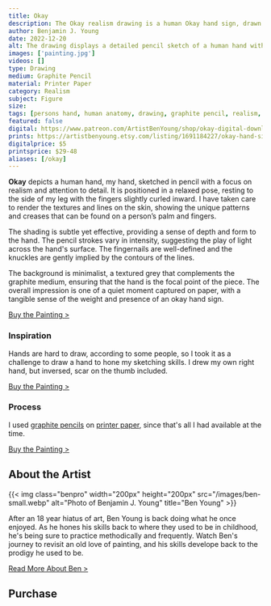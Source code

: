 ```yaml
---
title: Okay
description: The Okay realism drawing is a human Okay hand sign, drawn with graphite pencil.
author: Benjamin J. Young
date: 2022-12-20
alt: The drawing displays a detailed pencil sketch of a human hand with a gentle curvature of the fingers and intricate line work that captures the texture of the skin.
images: ['painting.jpg']
videos: []
type: Drawing
medium: Graphite Pencil
material: Printer Paper
category: Realism
subject: Figure
size: 
tags: [persons hand, human anatomy, drawing, graphite pencil, realism, figure art]
featured: false
digital: https://www.patreon.com/ArtistBenYoung/shop/okay-digital-download-143247
prints: https://artistbenyoung.etsy.com/listing/1691184227/okay-hand-sign-drawing-poster-by-ohio
digitalprice: $5
printsprice: $29-48
aliases: [/okay]
---
```


**Okay** depicts a human hand, my hand, sketched in pencil with a focus on realism and attention to detail. It is positioned in a relaxed pose, resting to the side of my leg with the fingers slightly curled inward. I have taken care to render the textures and lines on the skin, showing the unique patterns and creases that can be found on a person’s palm and fingers.

The shading is subtle yet effective, providing a sense of depth and form to the hand. The pencil strokes vary in intensity, suggesting the play of light across the hand's surface. The fingernails are well-defined and the knuckles are gently implied by the contours of the lines.

The background is minimalist, a textured grey that complements the graphite medium, ensuring that the hand is the focal point of the piece. The overall impression is one of a quiet moment captured on paper, with a tangible sense of the weight and presence of an okay hand sign.

[Buy the Painting >](#purchase)

### Inspiration ###

Hands are hard to draw, according to some people, so I took it as a challenge to draw a hand to hone my sketching skills. I drew my own right hand, but inversed, scar on the thumb included.

[Buy the Painting >](#purchase)

### Process ###

I used [graphite pencils](https://www.dpbolvw.net/click-101118595-13717235?url=https%3A%2F%2Fwww.dickblick.com%2Fitems%2Ffaber-castell-9000-pencil-set-graphite-set-of-15%2F%3Fclicktracking%3Dtrue%26wmcp%3Dpla%26wmcid%3Ditems%26wmckw%3D22206-0159%26country%3Dus%26currency%3Dusd&cjsku=22206-0159) on [printer paper](https://www.dpbolvw.net/click-101118595-13717235?url=https%3A%2F%2Fwww.dickblick.com%2Fitems%2Fcraft-express-sublimation-printer-paper-4-x-9-12-pkg-of-110-sheets%2F%3Fclicktracking%3Dtrue%26wmcp%3Dpla%26wmcid%3Ditems%26wmckw%3D02640-1000%26country%3Dus%26currency%3Dusd&cjsku=02640-1000), since that's all I had available at the time.

[Buy the Painting >](#purchase)

## About the Artist ##

{{< img class="benpro" width="200px" height="200px" src="/images/ben-small.webp" alt="Photo of Benjamin J. Young" title="Ben Young" >}}

After an 18 year hiatus of art, Ben Young is back doing what he once enjoyed. As he hones his skills back to where they used to be in childhood, he's being sure to practice methodically and frequently. Watch Ben's journey to revisit an old love of painting, and his skills develope back to the prodigy he used to be.

[Read More About Ben >](/about)

## Purchase ##
